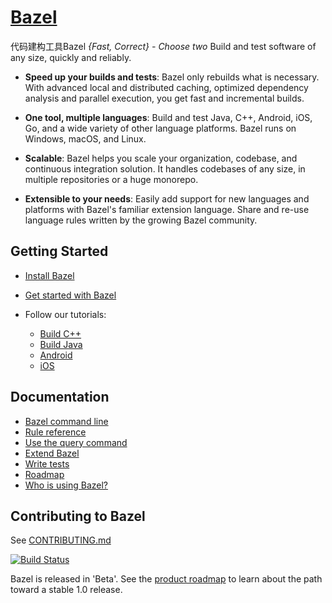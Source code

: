 # [Bazel](https://bazel.build)
代码建构工具Bazel
*{Fast, Correct} - Choose two*
Build and test software of any size, quickly and reliably.

* **Speed up your builds and tests**:
  Bazel only rebuilds what is necessary.
  With advanced local and distributed caching, optimized dependency analysis and
  parallel execution, you get fast and incremental builds.

* **One tool, multiple languages**: Build and test Java, C++, Android, iOS, Go,
  and a wide variety of other language platforms. Bazel runs on Windows, macOS,
  and Linux.

* **Scalable**: Bazel helps you scale your organization, codebase, and
  continuous integration solution. It handles codebases of any size, in multiple
  repositories or a huge monorepo.

* **Extensible to your needs**: Easily add support for new languages and
  platforms with Bazel's familiar extension language. Share and re-use language
  rules written by the growing Bazel community.

## Getting Started

  * [Install Bazel](https://docs.bazel.build/install.html)
  * [Get started with Bazel](https://docs.bazel.build/getting-started.html)
  * Follow our tutorials:

    - [Build C++](https://docs.bazel.build/tutorial/cpp.html)
    - [Build Java](https://docs.bazel.build/tutorial/java.html)
    - [Android](https://docs.bazel.build/tutorial/android-app.html)
    - [iOS](https://docs.bazel.build/tutorial/ios-app.html)

## Documentation

  * [Bazel command line](https://docs.bazel.build/user-manual.html)
  * [Rule reference](https://docs.bazel.build/be/overview.html)
  * [Use the query command](https://docs.bazel.build/query.html)
  * [Extend Bazel](https://docs.bazel.build/skylark/concepts.html)
  * [Write tests](https://docs.bazel.build/test-encyclopedia.html)
  * [Roadmap](https://bazel.build/roadmap.html)
  * [Who is using Bazel?](https://github.com/bazelbuild/bazel/wiki/Bazel-Users)

## Contributing to Bazel

See [CONTRIBUTING.md](CONTRIBUTING.md)

[![Build Status](https://ci.bazel.build/buildStatus/icon?job=bazel-tests)](https://ci.bazel.build/job/bazel-tests)

Bazel is released in 'Beta'.
See the [product roadmap](https://bazel.build/roadmap.html) to learn about the
path toward a stable 1.0 release.
